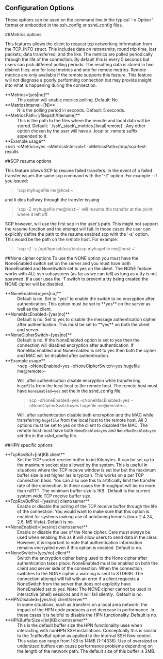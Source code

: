 ## Configuration Options

These options can be used on the command line in the typical '-o Option ' format or embedded in the ssh\_config or sshd\_config files.

##Metrics options

This features allows the client to request tcp networking information from the
TCP_INFO struct. This includes data on retransmits, round trip time, lost packets,
data transferred, and the like. The metrics are polled periodically through the
life of the connection. By default this is every 5 seconds but users can pick different
polling periods. The resulting data is stored in two distinct files; one for local
metrics and one for remote metrics. Remote metrics are only available if the remote
supports this feature. This feature will *not* diagnose a poorly performing connection
but may provide insight into what is happening during the connection.
<dl>
<dt>**Metrics=[yes|no]**</dt>
<dd>This option will enable metrics polling. Default: No.</dd>

<dt>**MetricsInterval=[N]**</dt>
<dd> N is the polling period in seconds. Default: 5 seconds.</dd>

<dt>**MetricsPath=[/filepath/filename]**</dt>
<dd>This is the path to the files where the remote and local data will be stored. Default: `./ssh\_stack\_metrics.[local|remote]`.
    Any other option chosen by the user will have a .local or .remote suffix appended to it.</dd>
<dt>**Example usage**</dt>
>ssh -oMetrics=yes -oMetricsInterval=1 -oMetricsPath=/tmp/scp-test-results
</dl>

##SCP resume options

This feature allows SCP to resume failed transfers. In the event of a failed transfer
issues the same scp command with the '-Z' option. For example - if you issued:
>'scp myhugefile me@host:~'

and it dies halfway through the transfer issuing
>'scp -Z myhugefile me@host:~'
will resume the transfer at the point where it left off.

SCP however, will use the first scp in the user's path. This might not support the resume
function and the attempt will fail. In those cases the user can explicitly define the path to the resume enabled scp with the '-z' option. This would be the path on the *remote* host. For example:

>'scp -Z -z /opt/hpnssh/usr/bin/scp myhugefile me@host:~'

##None cipher options
To use the NONE option you must have the NoneEnabled switch set on the server and
you must have both NoneEnabled and NoneSwitch set to yes on the client. The NONE
feature works with ALL ssh subsystems (as far as we can tell) as long as a tty is not
spawned. If a user uses the -T switch to prevent a tty being created the NONE cipher will
be disabled.
<dl>
<dt>**NoneEnabled=[yes|no]**</dt>
<dd>Default is no. Set to "yes" to enable the switch to no encryption after authentication. This option must be set to **yes** on the server as well as the client.</dd>
<dt>**NoneMacEnabled=[yes|no]**</dt>
<dd>Default is no. Set to yes to disable the message authentication cipher after authentication. This must be set to **yes** on both the client and server.</dd>
<dt>**NoneCipherSwitch=[yes|no]**</dt>
<dd>Default is no. If the NoneEnabled option is set to yes then the connection will disabled encryption after authentication. If NoneMacEnabled and NoneEnabled is set to yes then both the cipher and MAC will be disabled after authentication. 
<dt>**Example usage**</dt>
<dd>
>scp -oNoneEnabled=yes -oNoneCipherSwitch=yes hugefile me@remote:~

Will, after authentication disable encryption while transferring `hugefile` from the local host to the remote host. The remote host must have `NoneEnabled=yes` set the in the sshd\_config file.
>scp -oNoneEnabled=yes -oNoneMacEnabled=yes -oNoneCipherSwitch=yes hugefile me@remote:~

Will, after authentication disable both encryption *and* the MAC while transferring `hugefile` from the local host to the remote host. All 3 options must be set to yes on the client to disabled the MAC. The remote host must have both `NoneEnabled=yes` and `NoneMacEnabled=yes` set the in the sshd\_config file. 
</dd>
</dl>

##HPN specific options
 
<dl>
<dt>  **TcpRcvBuf=[int]KB client** </dt> 
<dd>Set the TCP socket receive buffer to int Kilobytes. It can be set up to the maximum socket size allowed by the system. This is useful in situations where the TCP receive window is set low but the maximum buffer size is set higher (as is typical). This works on a per TCP connection basis. You can also use this to artificially limit the transfer rate of the connection. In these cases the throughput will be no more than n/RTT. The minimum buffer size is 1KB . Default is the current system wide TCP receive buffer size.
</dd>

<dt>  **TcpRcvBufPoll=[yes/no] client/server** </dt> 
<dd>Enable or disable the polling of the TCP receive buffer through the life of the connection. You would want to make sure that this option is enabled for systems making use of autotuning kernels (linux 2.4.24, 2.6, MS Vista). Default is no.
</dd>

<dt>  **NoneEnabled=[yes/no] client/server** </dt> 
<dd>Enable or disable the use of the None cipher. Care must always be used when enabling this as it will allow users to send data in the clear. However, it is important to note that authentication information remains encrypted even if this option is enabled. Default is no.
</dd>

<dt>  **NoneSwitch=[yes/no] client** </dt> 
<dd>Switch the encryption cipher being used to the None cipher after authentication takes place. NoneEnabled must be enabled on both the client and server side of the connection. When the connection switches to the NONE cipher a warning is sent to STDERR. The connection attempt will fail with an error if a client requests a NoneSwitch from the server that does not explicitly have NoneEnabled set to yes. Note: The NONE cipher cannot be used in interactive (shell) sessions and it will fail silently.  Default is no.
</dd>

<dt>  **HPNDisabled=[yes/no] client/server** </dt> 
<dd>In some situations, such as transfers on a local area network, the impact of the HPN code produces a net decrease in performance. In these cases it is helpful to disable the HPN functionality. Default is no.
</dd>

<dt>  **HPNBufferSize=[int]KB client/server** </dt> 
<dd>This is the default buffer size the HPN functionality uses when interacting with nonHPN SSH installations. Conceptually this is similar to the TcpRcvBuf option as applied to the internal SSH flow control. This value can range from 1KB to 14MB (1-14336). Use of oversized or undersized buffers can cause performance problems depending on the length of the network path. The default size of this buffer is 2MB.
</dd>
</dl>